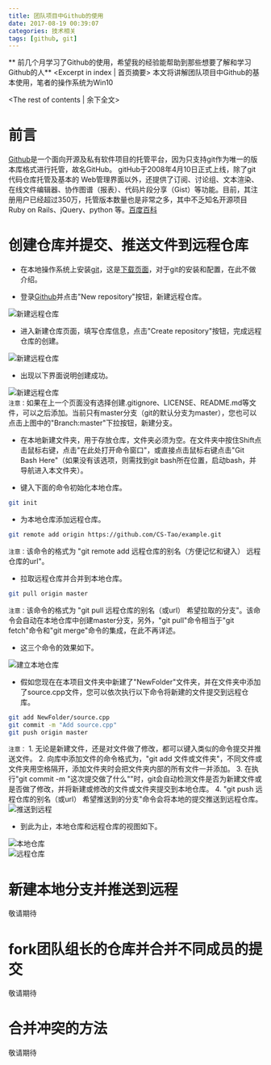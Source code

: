 ```yaml
---
title: 团队项目中Github的使用
date: 2017-08-19 00:39:07
categories: 技术相关
tags: [github, git]
---
```

** 前几个月学习了Github的使用，希望我的经验能帮助到那些想要了解和学习Github的人** <Excerpt in index | 首页摘要>
    本文将讲解团队项目中Github的基本使用，笔者的操作系统为Win10
<!-- more -->
<The rest of contents | 余下全文>

# 前言

[Github](https://github.com/)是一个面向开源及私有软件项目的托管平台，因为只支持git作为唯一的版本库格式进行托管，故名GitHub。
gitHub于2008年4月10日正式上线，除了git代码仓库托管及基本的 Web管理界面以外，还提供了订阅、讨论组、文本渲染、在线文件编辑器、协作图谱（报表）、代码片段分享（Gist）等功能。目前，其注册用户已经超过350万，托管版本数量也是非常之多，其中不乏知名开源项目 Ruby on Rails、jQuery、python 等。[百度百科](https://baike.baidu.com/item/github/10145341)

# 创建仓库并提交、推送文件到远程仓库

- 在本地操作系统上安装[git](https://git-scm.com/)，这是[下载页面](https://git-scm.com/downloads)，对于git的安装和配置，在此不做介绍。

- 登录[Github](https://github.com/)并点击"New repository"按钮，新建远程仓库。

![新建远程仓库](https://raw.githubusercontent.com/CS-Tao/github-content/master/contents/blog/image/github_usage/new.png)

- 进入新建仓库页面，填写仓库信息，点击"Create repository"按钮，完成远程仓库的创建。

![新建远程仓库](https://raw.githubusercontent.com/CS-Tao/github-content/master/contents/blog/image/github_usage/create.png)

- 出现以下界面说明创建成功。

![新建远程仓库](https://raw.githubusercontent.com/CS-Tao/github-content/master/contents/blog/image/github_usage/created.png)<br>
`注意：`如果在上一个页面没有选择创建.gitignore、LICENSE、README.md等文件，可以之后添加。当前只有master分支（git的默认分支为master），您也可以点击上图中的"Branch:master"下拉按钮，新建分支。

- 在本地新建文件夹，用于存放仓库，文件夹必须为空。在文件夹中按住Shift点击鼠标右键，点击"在此处打开命令窗口"，或直接点击鼠标右键点击"Git Bash Here"（如果没有该选项，则需找到git bash所在位置，启动bash，并导航进入本文件夹）。

- 键入下面的命令初始化本地仓库。

```Bash
git init
```

- 为本地仓库添加远程仓库。

```Bash
git remote add origin https://github.com/CS-Tao/example.git
```

`注意：`该命令的格式为 "git remote add 远程仓库的别名（方便记忆和键入） 远程仓库的url"。

- 拉取远程仓库并合并到本地仓库。

```Bash
git pull origin master
```

`注意：`该命令的格式为 "git pull 远程仓库的别名（或url） 希望拉取的分支"。该命令会自动在本地仓库中创建master分支，另外，"git pull"命令相当于"git fetch"命令和"git merge"命令的集成，在此不再详述。

- 这三个命令的效果如下。

![建立本地仓库](https://raw.githubusercontent.com/CS-Tao/github-content/master/contents/blog/image/github_usage/first_pull.png)

- 假如您现在在本项目文件夹中新建了"NewFolder"文件夹，并在文件夹中添加了source.cpp文件，您可以依次执行以下命令将新建的文件提交到远程仓库。

```Bash
git add NewFolder/source.cpp
git commit -m "Add source.cpp"
git push origin master
```

`注意：`
    1. 无论是新建文件，还是对文件做了修改，都可以键入类似的命令提交并推送文件。
    2. 向库中添加文件的命令格式为，"git add 文件或文件夹"，不同文件或文件夹用空格隔开，添加文件夹时会把文件夹内部的所有文件一并添加。
    3. 在执行"git commit -m "这次提交做了什么""时，git会自动检测文件是否为新建文件或是否做了修改，并将新建或修改的文件或文件夹提交到本地仓库。
    4. "git push 远程仓库的别名（或url） 希望推送到的分支"命令会将本地的提交推送到远程仓库。<br>
![推送到远程](https://raw.githubusercontent.com/CS-Tao/github-content/master/contents/blog/image/github_usage/first_push.png)

- 到此为止，本地仓库和远程仓库的视图如下。

![本地仓库](https://raw.githubusercontent.com/CS-Tao/github-content/master/contents/blog/image/github_usage/folder.png)<br>
![远程仓库](https://raw.githubusercontent.com/CS-Tao/github-content/master/contents/blog/image/github_usage/github_addFile.png)

# 新建本地分支并推送到远程

敬请期待

# fork团队组长的仓库并合并不同成员的提交

敬请期待

# 合并冲突的方法

敬请期待